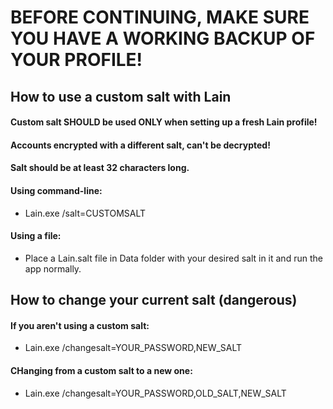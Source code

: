 # BEFORE CONTINUING, MAKE SURE YOU HAVE A WORKING BACKUP OF YOUR PROFILE! #
## How to use a custom salt with Lain ##

#### Custom salt SHOULD be used ONLY when setting up a fresh Lain profile! ####
#### Accounts encrypted with a different salt, can't be decrypted! ####
#### Salt should be at least 32 characters long. ####

#### Using command-line: ####
- Lain.exe /salt=CUSTOMSALT

#### Using a file: ####
- Place a Lain.salt file in Data folder with your desired salt in it and run the app normally.

## How to change your current salt (dangerous) ##

#### If you aren't using a custom salt: ####
- Lain.exe /changesalt=YOUR_PASSWORD,NEW_SALT

#### CHanging from a custom salt to a new one: ####
- Lain.exe /changesalt=YOUR_PASSWORD,OLD_SALT,NEW_SALT
